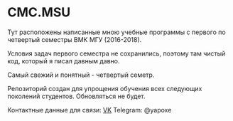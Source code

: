 # CMC.MSU

Тут расположены написанные мною учебные программы с первого по четвертый семестры ВМК МГУ (2016-2018). 

Условия задач первого семестра не сохранились, поэтому там чистый код, который я писал давным давно. 

Самый свежий и понятный - четвертый семетр. 

Репозиторий создан для упрощения обучения всех следующих поколений студентов. Обновляться не будет.

Контактные данные для связи:
[VK](https://vk.com/yapoxe)
Telegram: @yapoxe
